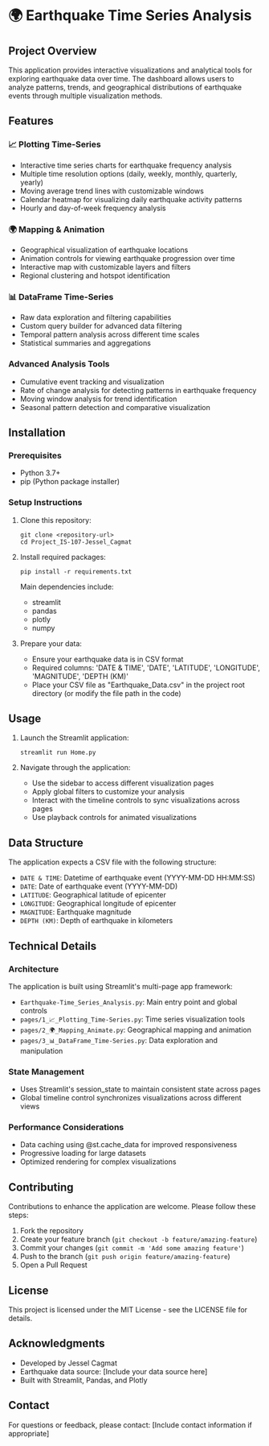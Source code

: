 # 🌍 Earthquake Time Series Analysis

## Project Overview
This application provides interactive visualizations and analytical tools for exploring earthquake data over time. The dashboard allows users to analyze patterns, trends, and geographical distributions of earthquake events through multiple visualization methods.

## Features

### 📈 Plotting Time-Series
- Interactive time series charts for earthquake frequency analysis
- Multiple time resolution options (daily, weekly, monthly, quarterly, yearly)
- Moving average trend lines with customizable windows
- Calendar heatmap for visualizing daily earthquake activity patterns
- Hourly and day-of-week frequency analysis

### 🌍 Mapping & Animation
- Geographical visualization of earthquake locations
- Animation controls for viewing earthquake progression over time
- Interactive map with customizable layers and filters
- Regional clustering and hotspot identification

### 📊 DataFrame Time-Series
- Raw data exploration and filtering capabilities
- Custom query builder for advanced data filtering
- Temporal pattern analysis across different time scales
- Statistical summaries and aggregations

### Advanced Analysis Tools
- Cumulative event tracking and visualization
- Rate of change analysis for detecting patterns in earthquake frequency
- Moving window analysis for trend identification
- Seasonal pattern detection and comparative visualization

## Installation

### Prerequisites
- Python 3.7+
- pip (Python package installer)

### Setup Instructions

1. Clone this repository:
   ```
   git clone <repository-url>
   cd Project_IS-107-Jessel_Cagmat
   ```

2. Install required packages:
   ```
   pip install -r requirements.txt
   ```
   
   Main dependencies include:
   - streamlit
   - pandas
   - plotly
   - numpy

3. Prepare your data:
   - Ensure your earthquake data is in CSV format
   - Required columns: 'DATE & TIME', 'DATE', 'LATITUDE', 'LONGITUDE', 'MAGNITUDE', 'DEPTH (KM)'
   - Place your CSV file as "Earthquake_Data.csv" in the project root directory (or modify the file path in the code)

## Usage

1. Launch the Streamlit application:
   ```
   streamlit run Home.py
   ```

2. Navigate through the application:
   - Use the sidebar to access different visualization pages
   - Apply global filters to customize your analysis
   - Interact with the timeline controls to sync visualizations across pages
   - Use playback controls for animated visualizations

## Data Structure

The application expects a CSV file with the following structure:
- `DATE & TIME`: Datetime of earthquake event (YYYY-MM-DD HH:MM:SS)
- `DATE`: Date of earthquake event (YYYY-MM-DD)
- `LATITUDE`: Geographical latitude of epicenter
- `LONGITUDE`: Geographical longitude of epicenter
- `MAGNITUDE`: Earthquake magnitude
- `DEPTH (KM)`: Depth of earthquake in kilometers

## Technical Details

### Architecture
The application is built using Streamlit's multi-page app framework:
- `Earthquake-Time_Series_Analysis.py`: Main entry point and global controls
- `pages/1_📈_Plotting_Time-Series.py`: Time series visualization tools
- `pages/2_🌍_Mapping_Animate.py`: Geographical mapping and animation
- `pages/3_📊_DataFrame_Time-Series.py`: Data exploration and manipulation

### State Management
- Uses Streamlit's session_state to maintain consistent state across pages
- Global timeline control synchronizes visualizations across different views

### Performance Considerations
- Data caching using @st.cache_data for improved responsiveness
- Progressive loading for large datasets
- Optimized rendering for complex visualizations

## Contributing
Contributions to enhance the application are welcome. Please follow these steps:
1. Fork the repository
2. Create your feature branch (`git checkout -b feature/amazing-feature`)
3. Commit your changes (`git commit -m 'Add some amazing feature'`)
4. Push to the branch (`git push origin feature/amazing-feature`)
5. Open a Pull Request

## License
This project is licensed under the MIT License - see the LICENSE file for details.

## Acknowledgments
- Developed by Jessel Cagmat
- Earthquake data source: [Include your data source here]
- Built with Streamlit, Pandas, and Plotly

## Contact
For questions or feedback, please contact: [Include contact information if appropriate]
